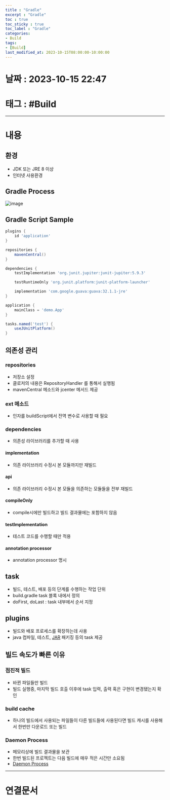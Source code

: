 ```yaml
---
title : "Gradle"
excerpt : "Gradle"
toc : true
toc_sticky : true
toc_label : "Gradle"
categories:
- Build
tags:
- [Build]
last_modified_at: 2023-10-15T08:00:00-10:00:00
---
```


# 날짜 : 2023-10-15 22:47

# 태그 : #Build 
---

# 내용

## 환경
- JDK 또는 JRE 8 이상
- 인터넷 사용환경

## Gradle Process
  
![image](../../assets/Images/GradleProcess.png)

## Gradle Script Sample

```groovy
plugins {
    id 'application' 
}

repositories {
    mavenCentral() 
}

dependencies {
    testImplementation 'org.junit.jupiter:junit-jupiter:5.9.3' 

    testRuntimeOnly 'org.junit.platform:junit-platform-launcher'

    implementation 'com.google.guava:guava:32.1.1-jre' 
}

application {
    mainClass = 'demo.App' 
}

tasks.named('test') {
    useJUnitPlatform() 
}
```

## 의존성 관리

### repositories
- 저장소 설정
- 클로저의 내용은 RepositoryHandler 를 통해서 실행됨
- mavenCentral 메소드와 jcenter 메서드 제공

### ext 메소드
- 인자를 buildScript에서 전역 변수로 사용할 때 필요

### dependencies
- 의존성 라이브러리를 추가할 때 사용

#### implementation
- 의존 라이브러리 수정시 본 모듈까지만 재빌드

#### api
- 의존 라이브러리 수정시 본 모듈을 의존하는 모듈들을 전부 재빌드

#### compileOnly
- compile시에만 빌드하고 빌드 결과물에는 포함하지 않음

#### testImplementation
- 테스트 코드를 수행할 때만 적용

#### annotation processor
- annotation processor 명시

## task
- 빌드, 테스트, 배포 등의 단계를 수행하는 작업 단위
- build.gradle task 블록 내에서 정의
- doFirst, doLast : task 내부에서 순서 지정

## plugins
- 빌드와 배포 프로세스를 확장하는데 사용
- java 컴파일, 테스트, [JAR](../../java/java-JAR) 패키징 등의 task 제공

## 빌드 속도가 빠른 이유

### 점진적 빌드
- 바뀐 파일들만 빌드
- 빌드 실행중, 마지막 빌드 호출 이후에 task 입력, 출력 혹은 구현이 변경됐는지 확인

### build cache
- 하나의 빌드에서 사용되는 파일들이 다른 빌드들에 사용된다면 빌드 캐시를 사용해서 한번만 다운로드 또는 빌드

### Daemon Process
- 메모리상에 빌드 결과물을 보관
- 한번 빌드된 프로젝트는 다음 빌드에 매우 적은 시간만 소요됨
- [Daemon Process](../../ServerCommon/ServerCommon-Daemon-Process)

---

# 연결문서
